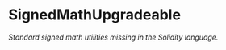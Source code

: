 # SignedMathUpgradeable







*Standard signed math utilities missing in the Solidity language.*



